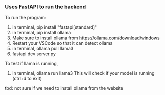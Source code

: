 ### Uses FastAPI to run the backend

To run the program:

1. in terminal, pip install "fastapi[standard]"
2. in terminal, pip install ollama
3. Make sure to install ollama from https://ollama.com/download/windows
4. Restart your VSCode so that it can detect ollama
5. in terminal, ollama pull llama3
5. fastapi dev server.py

To test if llama is running, 
1. in terminal, ollama run llama3
This will check if your model is running (ctrl+d to exit)

tbd: not sure if we need to install ollama from the website

